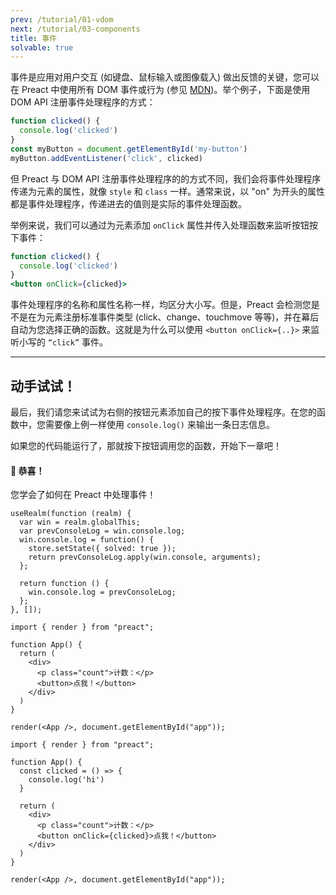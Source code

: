 ```yaml
---
prev: /tutorial/01-vdom
next: /tutorial/03-components
title: 事件
solvable: true
---
```


事件是应用对用户交互 (如键盘、鼠标输入或图像载入) 做出反馈的关键，您可以在 Preact 中使用所有 DOM 事件或行为 (参见 [MDN])。举个例子，下面是使用 DOM API 注册事件处理程序的方式：

```js
function clicked() {
  console.log('clicked')
}
const myButton = document.getElementById('my-button')
myButton.addEventListener('click', clicked)
```

但 Preact 与 DOM API 注册事件处理程序的的方式不同，我们会将事件处理程序传递为元素的属性，就像 `style` 和 `class` 一样。通常来说，以 "on" 为开头的属性都是事件处理程序，传递进去的值则是实际的事件处理函数。

举例来说，我们可以通过为元素添加 `onClick` 属性并传入处理函数来监听按钮按下事件：

```jsx
function clicked() {
  console.log('clicked')
}
<button onClick={clicked}>
```

事件处理程序的名称和属性名称一样，均区分大小写。但是，Preact 会检测您是不是在为元素注册标准事件类型 (click、change、touchmove 等等)，并在幕后自动为您选择正确的函数。这就是为什么可以使用 `<button onClick={..}>` 来监听小写的 `“click”` 事件。

---

## 动手试试！

最后，我们请您来试试为右侧的按钮元素添加自己的按下事件处理程序。在您的函数中，您需要像上例一样使用 `console.log()` 来输出一条日志信息。

如果您的代码能运行了，那就按下按钮调用您的函数，开始下一章吧！

<solution>
  <h4>🎉 恭喜！</h4>
  <p>您学会了如何在 Preact 中处理事件！</p>
</solution>


```js:setup
useRealm(function (realm) {
  var win = realm.globalThis;
  var prevConsoleLog = win.console.log;
  win.console.log = function() {
    store.setState({ solved: true });
    return prevConsoleLog.apply(win.console, arguments);
  };

  return function () {
    win.console.log = prevConsoleLog;
  };
}, []);
```


```jsx:repl-initial
import { render } from "preact";

function App() {
  return (
    <div>
      <p class="count">计数：</p>
      <button>点我！</button>
    </div>
  )
}

render(<App />, document.getElementById("app"));
```

```jsx:repl-final
import { render } from "preact";

function App() {
  const clicked = () => {
    console.log('hi')
  }

  return (
    <div>
      <p class="count">计数：</p>
      <button onClick={clicked}>点我！</button>
    </div>
  )
}

render(<App />, document.getElementById("app"));
```

[MDN]: https://developer.mozilla.org/zh-CN/docs/Learn/JavaScript/Building_blocks/Events

